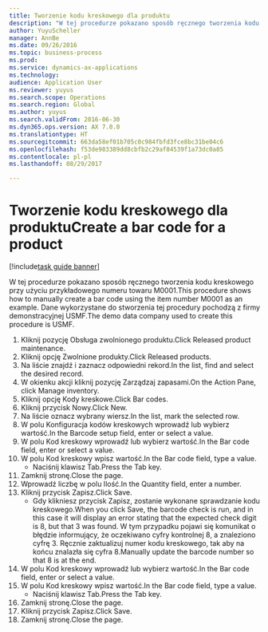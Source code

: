 ```yaml
--- 
title: Tworzenie kodu kreskowego dla produktu
description: "W tej procedurze pokazano sposób ręcznego tworzenia kodu kreskowego przy użyciu przykładowego numeru towaru M0001."
author: YuyuScheller
manager: AnnBe
ms.date: 09/26/2016
ms.topic: business-process
ms.prod: 
ms.service: dynamics-ax-applications
ms.technology: 
audience: Application User
ms.reviewer: yuyus
ms.search.scope: Operations
ms.search.region: Global
ms.author: yuyus
ms.search.validFrom: 2016-06-30
ms.dyn365.ops.version: AX 7.0.0
ms.translationtype: HT
ms.sourcegitcommit: 663da58ef01b705c0c984fbfd3fce8bc31be04c6
ms.openlocfilehash: f53de983389dd8cbfb2c29af84539f1a73dc0a85
ms.contentlocale: pl-pl
ms.lasthandoff: 08/29/2017

---
```

# <a name="create-a-bar-code-for-a-product"></a><span data-ttu-id="92d2a-103">Tworzenie kodu kreskowego dla produktu</span><span class="sxs-lookup"><span data-stu-id="92d2a-103">Create a bar code for a product</span></span>

[!include[task guide banner](../../includes/task-guide-banner.md)]

<span data-ttu-id="92d2a-104">W tej procedurze pokazano sposób ręcznego tworzenia kodu kreskowego przy użyciu przykładowego numeru towaru M0001.</span><span class="sxs-lookup"><span data-stu-id="92d2a-104">This procedure shows how to manually create a bar code using the item number M0001 as an example.</span></span> <span data-ttu-id="92d2a-105">Dane wykorzystane do stworzenia tej procedury pochodzą z firmy demonstracyjnej USMF.</span><span class="sxs-lookup"><span data-stu-id="92d2a-105">The demo data company used to create this procedure is USMF.</span></span>

1. <span data-ttu-id="92d2a-106">Kliknij pozycję Obsługa zwolnionego produktu.</span><span class="sxs-lookup"><span data-stu-id="92d2a-106">Click Released product maintenance.</span></span>
2. <span data-ttu-id="92d2a-107">Kliknij opcję Zwolnione produkty.</span><span class="sxs-lookup"><span data-stu-id="92d2a-107">Click Released products.</span></span>
3. <span data-ttu-id="92d2a-108">Na liście znajdź i zaznacz odpowiedni rekord.</span><span class="sxs-lookup"><span data-stu-id="92d2a-108">In the list, find and select the desired record.</span></span>
4. <span data-ttu-id="92d2a-109">W okienku akcji kliknij pozycję Zarządzaj zapasami.</span><span class="sxs-lookup"><span data-stu-id="92d2a-109">On the Action Pane, click Manage inventory.</span></span>
5. <span data-ttu-id="92d2a-110">Kliknij opcję Kody kreskowe.</span><span class="sxs-lookup"><span data-stu-id="92d2a-110">Click Bar codes.</span></span>
6. <span data-ttu-id="92d2a-111">Kliknij przycisk Nowy.</span><span class="sxs-lookup"><span data-stu-id="92d2a-111">Click New.</span></span>
7. <span data-ttu-id="92d2a-112">Na liście oznacz wybrany wiersz.</span><span class="sxs-lookup"><span data-stu-id="92d2a-112">In the list, mark the selected row.</span></span>
8. <span data-ttu-id="92d2a-113">W polu Konfiguracja kodów kreskowych wprowadź lub wybierz wartość.</span><span class="sxs-lookup"><span data-stu-id="92d2a-113">In the Barcode setup field, enter or select a value.</span></span>
9. <span data-ttu-id="92d2a-114">W polu Kod kreskowy wprowadź lub wybierz wartość.</span><span class="sxs-lookup"><span data-stu-id="92d2a-114">In the Bar code field, enter or select a value.</span></span>
10. <span data-ttu-id="92d2a-115">W polu Kod kreskowy wpisz wartość.</span><span class="sxs-lookup"><span data-stu-id="92d2a-115">In the Bar code field, type a value.</span></span>
    * <span data-ttu-id="92d2a-116">Naciśnij klawisz Tab.</span><span class="sxs-lookup"><span data-stu-id="92d2a-116">Press the Tab key.</span></span>  
11. <span data-ttu-id="92d2a-117">Zamknij stronę.</span><span class="sxs-lookup"><span data-stu-id="92d2a-117">Close the page.</span></span>
12. <span data-ttu-id="92d2a-118">Wprowadź liczbę w polu Ilość.</span><span class="sxs-lookup"><span data-stu-id="92d2a-118">In the Quantity field, enter a number.</span></span>
13. <span data-ttu-id="92d2a-119">Kliknij przycisk Zapisz.</span><span class="sxs-lookup"><span data-stu-id="92d2a-119">Click Save.</span></span>
    * <span data-ttu-id="92d2a-120">Gdy klikniesz przycisk Zapisz, zostanie wykonane sprawdzanie kodu kreskowego.</span><span class="sxs-lookup"><span data-stu-id="92d2a-120">When you click Save, the barcode check is run, and in this case it will display an error stating that the expected check digit is 8, but that 3 was found.</span></span> <span data-ttu-id="92d2a-121">W tym przypadku pojawi się komunikat o błędzie informujący, że oczekiwano cyfry kontrolnej 8, a znaleziono cyfrę 3. Ręcznie zaktualizuj numer kodu kreskowego, tak aby na końcu znalazła się cyfra 8.</span><span class="sxs-lookup"><span data-stu-id="92d2a-121">Manually update the barcode number so that 8 is at the end.</span></span>  
14. <span data-ttu-id="92d2a-122">W polu Kod kreskowy wprowadź lub wybierz wartość.</span><span class="sxs-lookup"><span data-stu-id="92d2a-122">In the Bar code field, enter or select a value.</span></span>
15. <span data-ttu-id="92d2a-123">W polu Kod kreskowy wpisz wartość.</span><span class="sxs-lookup"><span data-stu-id="92d2a-123">In the Bar code field, type a value.</span></span>
    * <span data-ttu-id="92d2a-124">Naciśnij klawisz Tab.</span><span class="sxs-lookup"><span data-stu-id="92d2a-124">Press the Tab key.</span></span>  
16. <span data-ttu-id="92d2a-125">Zamknij stronę.</span><span class="sxs-lookup"><span data-stu-id="92d2a-125">Close the page.</span></span>
17. <span data-ttu-id="92d2a-126">Kliknij przycisk Zapisz.</span><span class="sxs-lookup"><span data-stu-id="92d2a-126">Click Save.</span></span>
18. <span data-ttu-id="92d2a-127">Zamknij stronę.</span><span class="sxs-lookup"><span data-stu-id="92d2a-127">Close the page.</span></span>


